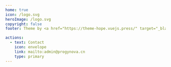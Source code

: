 ```yaml
---
home: true
icon: /logo.svg
heroImage: /logo.svg
copyright: false
footer: Theme by <a href="https://theme-hope.vuejs.press/" target="_blank">VuePress Theme Hope</a> | MIT Licensed, Copyright © 2024-present Progynova CN

actions:
  - text: Contact
    icon: envelope
    link: mailto:admin@progynova.cn
    type: primary
---
```

